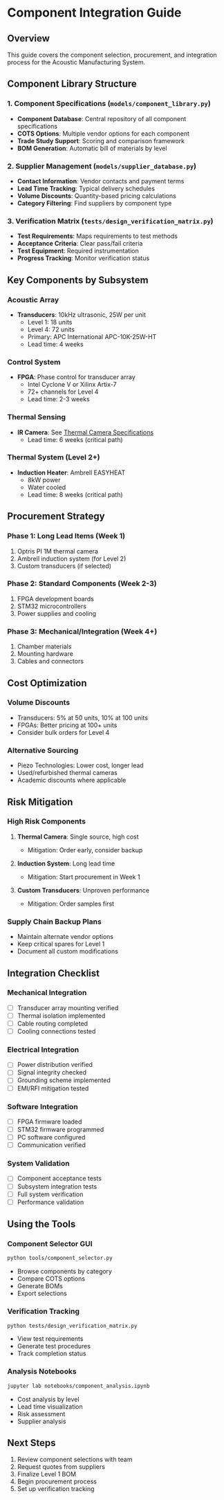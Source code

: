 # Component Integration Guide

## Overview
This guide covers the component selection, procurement, and integration process for the Acoustic Manufacturing System.

## Component Library Structure

### 1. Component Specifications (`models/component_library.py`)
- **Component Database**: Central repository of all component specifications
- **COTS Options**: Multiple vendor options for each component
- **Trade Study Support**: Scoring and comparison framework
- **BOM Generation**: Automatic bill of materials by level

### 2. Supplier Management (`models/supplier_database.py`)
- **Contact Information**: Vendor contacts and payment terms
- **Lead Time Tracking**: Typical delivery schedules
- **Volume Discounts**: Quantity-based pricing calculations
- **Category Filtering**: Find suppliers by component type

### 3. Verification Matrix (`tests/design_verification_matrix.py`)
- **Test Requirements**: Maps requirements to test methods
- **Acceptance Criteria**: Clear pass/fail criteria
- **Test Equipment**: Required instrumentation
- **Progress Tracking**: Monitor verification status

## Key Components by Subsystem

### Acoustic Array
- **Transducers**: 10kHz ultrasonic, 25W per unit
  - Level 1: 18 units
  - Level 4: 72 units
  - Primary: APC International APC-10K-25W-HT
  - Lead time: 4 weeks

### Control System
- **FPGA**: Phase control for transducer array
  - Intel Cyclone V or Xilinx Artix-7
  - 72+ channels for Level 4
  - Lead time: 2-3 weeks

### Thermal Sensing
- **IR Camera**: See [Thermal Camera Specifications](components/specs.md#thermal-sensing-specifications)
  - Lead time: 6 weeks (critical path)

### Thermal System (Level 2+)
- **Induction Heater**: Ambrell EASYHEAT
  - 8kW power
  - Water cooled
  - Lead time: 8 weeks (critical path)

## Procurement Strategy

### Phase 1: Long Lead Items (Week 1)
1. Optris PI 1M thermal camera
2. Ambrell induction system (for Level 2)
3. Custom transducers (if selected)

### Phase 2: Standard Components (Week 2-3)
1. FPGA development boards
2. STM32 microcontrollers
3. Power supplies and cooling

### Phase 3: Mechanical/Integration (Week 4+)
1. Chamber materials
2. Mounting hardware
3. Cables and connectors

## Cost Optimization

### Volume Discounts
- Transducers: 5% at 50 units, 10% at 100 units
- FPGAs: Better pricing at 100+ units
- Consider bulk orders for Level 4

### Alternative Sourcing
- Piezo Technologies: Lower cost, longer lead
- Used/refurbished thermal cameras
- Academic discounts where applicable

## Risk Mitigation

### High Risk Components
1. **Thermal Camera**: Single source, high cost
   - Mitigation: Order early, consider backup
   
2. **Induction System**: Long lead time
   - Mitigation: Start procurement in Week 1
   
3. **Custom Transducers**: Unproven performance
   - Mitigation: Order samples first

### Supply Chain Backup Plans
- Maintain alternate vendor options
- Keep critical spares for Level 1
- Document all custom modifications

## Integration Checklist

### Mechanical Integration
- [ ] Transducer array mounting verified
- [ ] Thermal isolation implemented
- [ ] Cable routing completed
- [ ] Cooling connections tested

### Electrical Integration
- [ ] Power distribution verified
- [ ] Signal integrity checked
- [ ] Grounding scheme implemented
- [ ] EMI/RFI mitigation tested

### Software Integration
- [ ] FPGA firmware loaded
- [ ] STM32 firmware programmed
- [ ] PC software configured
- [ ] Communication verified

### System Validation
- [ ] Component acceptance tests
- [ ] Subsystem integration tests
- [ ] Full system verification
- [ ] Performance validation

## Using the Tools

### Component Selector GUI
```bash
python tools/component_selector.py
```
- Browse components by category
- Compare COTS options
- Generate BOMs
- Export selections

### Verification Tracking
```bash
python tests/design_verification_matrix.py
```
- View test requirements
- Generate test procedures
- Track completion status

### Analysis Notebooks
```bash
jupyter lab notebooks/component_analysis.ipynb
```
- Cost analysis by level
- Lead time visualization
- Risk assessment
- Supplier analysis

## Next Steps
1. Review component selections with team
2. Request quotes from suppliers
3. Finalize Level 1 BOM
4. Begin procurement process
5. Set up verification tracking